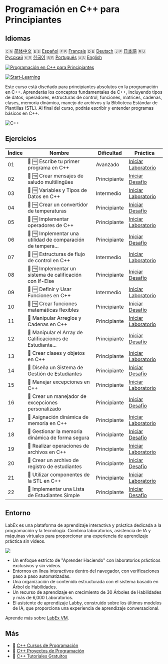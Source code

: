 # Programación en C++ para Principiantes

## Idiomas

🇨🇳 [简体中文](README_zh.md) 🇪🇸 [Español](README_es.md) 🇫🇷 [Français](README_fr.md) 🇩🇪 [Deutsch](README_de.md) 🇯🇵 [日本語](README_ja.md) 🇷🇺 [Русский](README_ru.md) 🇰🇷 [한국어](README_ko.md) 🇧🇷 [Português](README_pt.md) 🇺🇸 [English](README.md) 

[![Programación en C++ para Principiantes](https://cover-creator.labex.io/cpp-programming-for-beginners.png?lang=es)](https://labex.io/es/courses/cpp-programming-for-beginners)

[![Start-Learning](https://img.shields.io/badge/Start-Learning-whitesmoke?style=for-the-badge)](https://labex.io/es/courses/cpp-programming-for-beginners)

Este curso está diseñado para principiantes absolutos en la programación en C++. Aprenderás los conceptos fundamentales de C++, incluyendo tipos de datos, operadores, estructuras de control, funciones, matrices, cadenas, clases, memoria dinámica, manejo de archivos y la Biblioteca Estándar de Plantillas (STL). Al final del curso, podrás escribir y entender programas básicos en C++. 

![C++](https://img.shields.io/badge/C++-whitesmoke?style=for-the-badge&logo=c++)


## Ejercicios

|   Índice | Nombre                                                      | Dificultad   | Práctica                                                                                                                      |
|----------|-------------------------------------------------------------|--------------|-------------------------------------------------------------------------------------------------------------------------------|
|       01 | 📖 🆓 Escribe tu primer programa en C++                     | Avanzado     | <a target='_blank' href='https://labex.io/es/tutorials/cpp-write-your-first-c-program-446069'>Iniciar Laboratorio</a>         |
|       02 | 🎯 🆓 Crear mensajes de saludo multilingües                 | Principiante | <a target='_blank' href='https://labex.io/es/tutorials/cpp-craft-multilingual-greeting-messages-446094'>Iniciar Desafío</a>   |
|       03 | 📖 🆓 Variables y Tipos de Datos en C++                     | Intermedio   | <a target='_blank' href='https://labex.io/es/tutorials/cpp-variables-and-data-types-in-c-446078'>Iniciar Laboratorio</a>      |
|       04 | 🎯 🆓 Crear un convertidor de temperaturas                  | Principiante | <a target='_blank' href='https://labex.io/es/tutorials/c-create-a-temperature-converter-446144'>Iniciar Desafío</a>           |
|       05 | 📖 🆓 Implementar operadores de C++                         | Principiante | <a target='_blank' href='https://labex.io/es/tutorials/cpp-implement-c-operators-446084'>Iniciar Laboratorio</a>              |
|       06 | 🎯 🆓 Implementar una utilidad de comparación de tempera... | Principiante | <a target='_blank' href='https://labex.io/es/tutorials/implement-temperature-comparison-utility-446145'>Iniciar Desafío</a>   |
|       07 | 📖 🆓 Estructuras de flujo de control en C++                | Intermedio   | <a target='_blank' href='https://labex.io/es/tutorials/cpp-control-flow-structures-in-c-446083'>Iniciar Laboratorio</a>       |
|       08 | 🎯 🆓 Implementar un sistema de calificación con If-Else    | Principiante | <a target='_blank' href='https://labex.io/es/tutorials/c-implement-grading-system-with-if-else-446149'>Iniciar Desafío</a>    |
|       09 | 📖 🆓 Definir y Usar Funciones en C++                       | Intermedio   | <a target='_blank' href='https://labex.io/es/tutorials/cpp-define-and-use-functions-in-c-446080'>Iniciar Laboratorio</a>      |
|       10 | 🎯 🆓 Crear funciones matemáticas flexibles                 | Principiante | <a target='_blank' href='https://labex.io/es/tutorials/c-create-flexible-math-functions-446161'>Iniciar Desafío</a>           |
|       11 | 📖  Manipular Arreglos y Cadenas en C++                     | Principiante | <a target='_blank' href='https://labex.io/es/tutorials/cpp-manipulate-arrays-and-strings-in-c-446085'>Iniciar Laboratorio</a> |
|       12 | 🎯  Manipular el Array de Calificaciones de Estudiante...   | Principiante | <a target='_blank' href='https://labex.io/es/tutorials/c-manipulate-student-scores-array-446194'>Iniciar Desafío</a>          |
|       13 | 📖  Crear clases y objetos en C++                           | Principiante | <a target='_blank' href='https://labex.io/es/tutorials/cpp-create-classes-and-objects-in-c-446079'>Iniciar Laboratorio</a>    |
|       14 | 🎯  Diseña un Sistema de Gestión de Estudiantes             | Principiante | <a target='_blank' href='https://labex.io/es/tutorials/cpp-design-a-student-management-system-446288'>Iniciar Desafío</a>     |
|       15 | 📖  Manejar excepciones en C++                              | Principiante | <a target='_blank' href='https://labex.io/es/tutorials/cpp-handle-exceptions-in-c-446082'>Iniciar Laboratorio</a>             |
|       16 | 🎯  Crear un manejador de excepciones personalizado         | Principiante | <a target='_blank' href='https://labex.io/es/tutorials/cpp-create-a-custom-exception-handler-446292'>Iniciar Desafío</a>      |
|       17 | 📖  Asignación dinámica de memoria en C++                   | Principiante | <a target='_blank' href='https://labex.io/es/tutorials/cpp-dynamic-memory-allocation-in-c-446081'>Iniciar Laboratorio</a>     |
|       18 | 🎯  Gestionar la memoria dinámica de forma segura           | Principiante | <a target='_blank' href='https://labex.io/es/tutorials/cpp-manage-dynamic-memory-safely-446299'>Iniciar Desafío</a>           |
|       19 | 📖  Realizar operaciones de archivos en C++                 | Principiante | <a target='_blank' href='https://labex.io/es/tutorials/cpp-perform-file-operations-in-c-446086'>Iniciar Laboratorio</a>       |
|       20 | 🎯  Crear un archivo de registro de estudiantes             | Principiante | <a target='_blank' href='https://labex.io/es/tutorials/cpp-create-a-student-log-file-446297'>Iniciar Desafío</a>              |
|       21 | 📖  Utilizar componentes de la STL en C++                   | Principiante | <a target='_blank' href='https://labex.io/es/tutorials/cpp-use-stl-components-in-c-446087'>Iniciar Laboratorio</a>            |
|       22 | 🎯  Implementar una Lista de Estudiantes Simple             | Principiante | <a target='_blank' href='https://labex.io/es/tutorials/cpp-implement-a-simple-student-roster-446298'>Iniciar Desafío</a>      |

## Entorno

LabEx es una plataforma de aprendizaje interactiva y práctica dedicada a la programación y la tecnología. Combina laboratorios, asistencia de IA y máquinas virtuales para proporcionar una experiencia de aprendizaje práctica sin videos.

![](https://tutorial-screenshot.getvm.io/images/vm-1725247253.png)

- Un enfoque estricto de "Aprender Haciendo" con laboratorios prácticos exclusivos y sin videos.
- Entornos en línea interactivos dentro del navegador, con verificaciones paso a paso automatizadas.
- Una organización de contenido estructurada con el sistema basado en Árbol de Habilidades.
- Un recurso de aprendizaje en crecimiento de 30 Árboles de Habilidades y más de 6,000 Laboratorios.
- El asistente de aprendizaje Labby, construido sobre los últimos modelos de IA, que proporciona una experiencia de aprendizaje conversacional.

Aprende más sobre [LabEx VM](https://support.labex.io/using-labex/virtual-machine).

## Más

- 🔗 [C++ Cursos de Programación](https://github.com/labex-labs/awesome-programming-courses)
- 🔗 [C++ Proyectos de Programación](https://github.com/labex-labs/awesome-programming-projects)
- 🔗 [C++ Tutoriales Gratuitos](https://github.com/labex-labs/cpp-free-tutorials)

